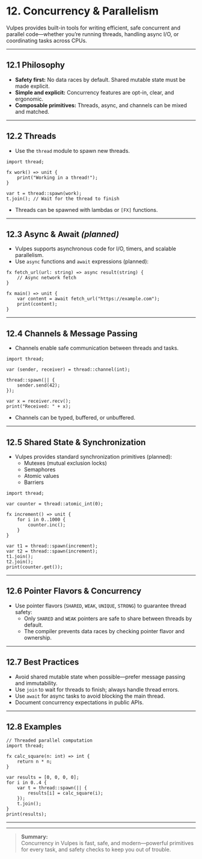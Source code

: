 # 12. Concurrency & Parallelism

Vulpes provides built-in tools for writing efficient, safe concurrent and parallel code—whether you’re running threads, handling async I/O, or coordinating tasks across CPUs.

---

## 12.1 Philosophy

- **Safety first:** No data races by default. Shared mutable state must be made explicit.
- **Simple and explicit:** Concurrency features are opt-in, clear, and ergonomic.
- **Composable primitives:** Threads, async, and channels can be mixed and matched.

---

## 12.2 Threads

- Use the `thread` module to spawn new threads.

```vlp
import thread;

fx work() => unit {
    print("Working in a thread!");
}

var t = thread::spawn(work);
t.join(); // Wait for the thread to finish
```

- Threads can be spawned with lambdas or `[FX]` functions.

---

## 12.3 Async & Await *(planned)*

- Vulpes supports asynchronous code for I/O, timers, and scalable parallelism.
- Use `async` functions and `await` expressions (planned):

```vlp
fx fetch_url(url: string) => async result(string) {
    // Async network fetch
}

fx main() => unit {
    var content = await fetch_url("https://example.com");
    print(content);
}
```

---

## 12.4 Channels & Message Passing

- Channels enable safe communication between threads and tasks.

```vlp
import thread;

var (sender, receiver) = thread::channel(int);

thread::spawn(|| {
    sender.send(42);
});

var x = receiver.recv();
print("Received: " + x);
```

- Channels can be typed, buffered, or unbuffered.

---

## 12.5 Shared State & Synchronization

- Vulpes provides standard synchronization primitives (planned):
    - Mutexes (mutual exclusion locks)
    - Semaphores
    - Atomic values
    - Barriers

```vlp
import thread;

var counter = thread::atomic_int(0);

fx increment() => unit {
    for i in 0..1000 {
        counter.inc();
    }
}

var t1 = thread::spawn(increment);
var t2 = thread::spawn(increment);
t1.join();
t2.join();
print(counter.get());
```

---

## 12.6 Pointer Flavors & Concurrency

- Use pointer flavors (`SHARED`, `WEAK`, `UNIQUE`, `STRONG`) to guarantee thread safety:
    - Only `SHARED` and `WEAK` pointers are safe to share between threads by default.
    - The compiler prevents data races by checking pointer flavor and ownership.

---

## 12.7 Best Practices

- Avoid shared mutable state when possible—prefer message passing and immutability.
- Use `join` to wait for threads to finish; always handle thread errors.
- Use `await` for async tasks to avoid blocking the main thread.
- Document concurrency expectations in public APIs.

---

## 12.8 Examples

```vlp
// Threaded parallel computation
import thread;

fx calc_square(n: int) => int {
    return n * n;
}

var results = [0, 0, 0, 0];
for i in 0..4 {
    var t = thread::spawn(|| {
        results[i] = calc_square(i);
    });
    t.join();
}
print(results);
```

---

<!--
TODO:
- Finalize async/await and event loop semantics
- Document thread pool and parallel iterator patterns
- Expand on synchronization and atomic operations
- Provide recipes for safe concurrent data structures
-->

---

> **Summary:**  
> Concurrency in Vulpes is fast, safe, and modern—powerful primitives for every task, and safety checks to keep you out of trouble.
